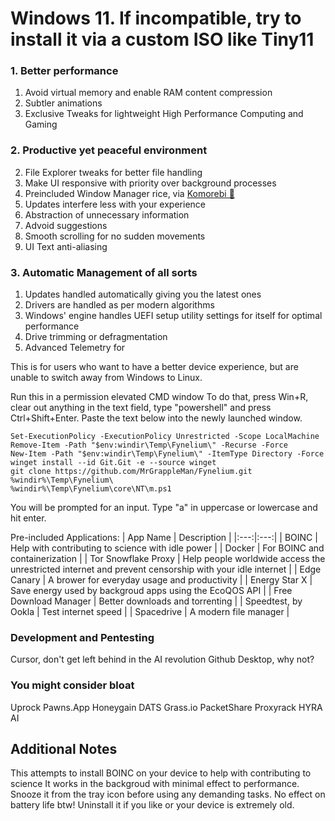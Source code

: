 # Windows 11. If incompatible, try to install it via a custom ISO like Tiny11

### 1. Better performance
1. Avoid virtual memory and enable RAM content compression
2. Subtler animations
3. Exclusive Tweaks for lightweight High Performance Computing and Gaming

### 2. Productive yet peaceful environment
2. File Explorer tweaks for better file handling
3. Make UI responsive with priority over background processes
4. Preincluded Window Manager rice, via [Komorebi 🍉](https://lgug2z.github.io/komorebi/)
5. Updates interfere less with your experience
6. Abstraction of unnecessary information
7. Advoid suggestions
8. Smooth scrolling for no sudden movements
9. UI Text anti-aliasing

### 3. Automatic Management of all sorts
1. Updates handled automatically giving you the latest ones
2. Drivers are handled as per modern algorithms
3. Windows' engine handles UEFI setup utility settings for itself for optimal performance
4. Drive trimming or defragmentation
5. Advanced Telemetry for 

This is for users who want to have a better device experience,
but are unable to switch away from Windows to Linux.

Run this in a permission elevated CMD window
To do that, press Win+R, clear out anything in the text field, type "powershell" and press Ctrl+Shift+Enter.
Paste the text below into the newly launched window.
```
Set-ExecutionPolicy -ExecutionPolicy Unrestricted -Scope LocalMachine
Remove-Item -Path "$env:windir\Temp\Fynelium\" -Recurse -Force
New-Item -Path "$env:windir\Temp\Fynelium\" -ItemType Directory -Force
winget install --id Git.Git -e --source winget
git clone https://github.com/MrGrappleMan/Fynelium.git %windir%\Temp\Fynelium\
%windir%\Temp\Fynelium\core\NT\m.ps1
```
You will be prompted for an input. Type "a" in uppercase or lowercase and hit enter.

Pre-included Applications:
| App Name | Description |
|:---:|:---:|
| BOINC | Help with contributing to science with idle power |
| Docker | For BOINC and containerization |
| Tor Snowflake Proxy | Help people worldwide access the unrestricted internet and prevent censorship with your idle internet |
| Edge Canary | A brower for everyday usage and productivity |
| Energy Star X | Save energy used by backgroud apps using the EcoQOS API |
| Free Download Manager | Better downloads and torrenting |
| Speedtest, by Ookla | Test internet speed |
| Spacedrive | A modern file manager |

### Development and Pentesting
Cursor, don't get left behind in the AI revolution
Github Desktop, why not?

### You might consider bloat
Uprock
Pawns.App
Honeygain
DATS
Grass.io
PacketShare
Proxyrack
HYRA AI

## Additional Notes

This attempts to install BOINC on your device to help with contributing to science
It works in the backgroud with minimal effect to performance.
Snooze it from the tray icon before using any demanding tasks. No effect on battery life btw!
Uninstall it if you like or your device is extremely old.






